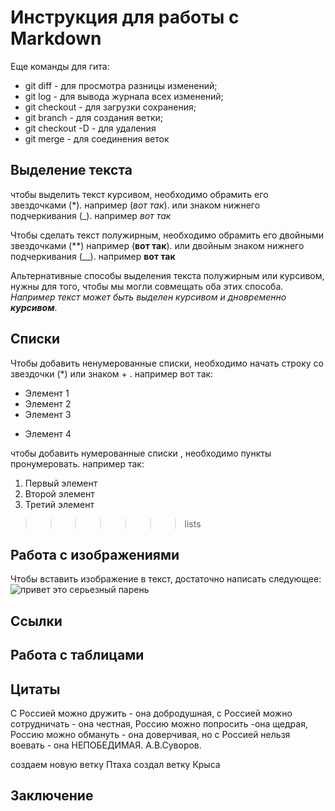 # Инструкция для работы с Markdown

Еще команды для гита:
- git diff - для просмотра разницы изменений;
- git log - для вывода журнала всех изменений;
- git checkout - для загрузки сохранения;
- git branch - для создания ветки;
- git checkout -D - для удаления 
- git merge - для соединения веток


## Выделение текста

чтобы выделить текст курсивом, необходимо обрамить его звездочками (*). например (*вот так*). или знаком нижнего подчеркивания (_). например _вот так_ 

Чтобы сделать текст полужирным, необходимо обрамить его двойными звездочками (**) например (**вот так**). или двойным знаком нижнего подчеркивания (__). например __вот так__
 
Альтернативные способы выделения текста полужирным или курсивом, нужны для того, чтобы мы могли совмещать оба этих способа. _Например текст может быть выделен курсивом и дновременно **курсивом**_.

## Списки

Чтобы добавить ненумерованные списки, необходимо начать строку со звездочки (*) или знаком + . например вот так:
* Элемент 1
* Элемент 2
* Элемент 3
+ Элемент 4

чтобы добавить нумерованные списки , необходимо пункты пронумеровать. например так: 

1. Первый элемент
2. Второй элемент
3. Третий элемент 
>>>>>>> lists

## Работа с изображениями

Чтобы вставить изображение в текст, достаточно написать следующее: 
![привет это серьезный парень](spray.png)

## Ссылки
 
## Работа с таблицами

## Цитаты

С Россией можно дружить - она добродушная,
с Россией можно сотрудничать - она честная, 
Россию можно попросить -она щедрая,
Россию можно обмануть - она доверчивая,
но с Россией нельзя воевать - она НЕПОБЕДИМАЯ.
                                   А.В.Суворов.

создаем новую ветку Птаха
создал ветку Крыса

## Заключение
